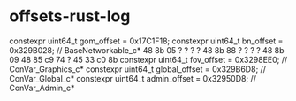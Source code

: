 # offsets-rust-log


  constexpr uint64_t gom_offset = 0x17C1F18;
    constexpr uint64_t bn_offset = 0x329B028; // BaseNetworkable_c* 48 8b 05 ? ? ? ? 48 8b 88 ? ? ? ? 48 8b 09 48 85 c9 74 ? 45 33 c0 8b
    constexpr uint64_t fov_offset = 0x3298EE0; // ConVar_Graphics_c*
    constexpr uint64_t global_offset = 0x329B6D8; // ConVar_Global_c*
    constexpr uint64_t admin_offset = 0x32950D8; // ConVar_Admin_c*
